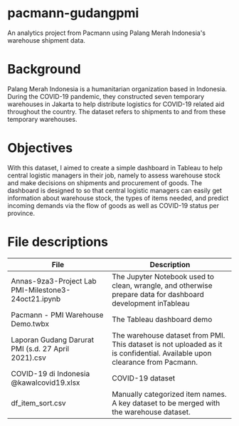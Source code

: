 # pacmann-gudangpmi
An analytics project from Pacmann using Palang Merah Indonesia's warehouse shipment data.


# Background
Palang Merah Indonesia is a humanitarian organization based in Indonesia. During the COVID-19 pandemic, they constructed seven temporary warehouses in Jakarta to help distribute logistics for COVID-19 related aid throughout the country. The dataset refers to shipments to and from these temporary warehouses. 

# Objectives
With this dataset, I aimed to create a simple dashboard in Tableau to help central logistic managers in their job, namely to assess warehouse stock and make decisions on shipments and procurement of goods. The dashboard is designed to so that central logistic managers can easily get information about warehouse stock, the types of items needed, and predict incoming demands via the flow of goods as well as COVID-19 status per province.


# File descriptions

| File      | Description |
| ----------- | ----------- |
| Annas-9za3-Project Lab PMI-Milestone3-24oct21.ipynb      | The Jupyter Notebook used to clean, wrangle, and otherwise prepare data for dashboard development inTableau       |
| Pacmann - PMI Warehouse Demo.twbx   | The Tableau dashboard demo          |
| Laporan Gudang Darurat PMI (s.d. 27 April 2021).csv  | The warehouse dataset from PMI. This dataset is not uploaded as it is confidential. Available upon clearance from Pacmann.         |
| COVID-19 di Indonesia @kawalcovid19.xlsx   | COVID-19 dataset           |
| df_item_sort.csv  | Manually categorized item names. A key dataset to be merged with the warehouse dataset.         |

